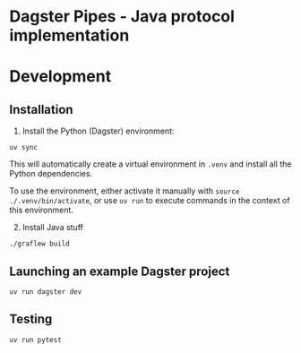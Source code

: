 # Dagster Pipes - Java protocol implementation

# Development

## Installation

1. Install the Python (Dagster) environment:

```shell
uv sync
```

This will automatically create a virtual environment in `.venv` and install all the Python dependencies.

To use the environment, either activate it manually with `source ./.venv/bin/activate`, or use `uv run` to execute commands in the context of this environment.

2. Install Java stuff

```shell
./graflew build
```


## Launching an example Dagster project

```shell
uv run dagster dev
```

## Testing

```shell
uv run pytest
```
